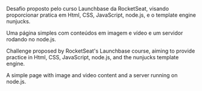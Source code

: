 Desafio proposto pelo curso Launchbase da RocketSeat, visando proporcionar pratica em Html, CSS, JavaScript, node.js, e o template engine nunjucks.

Uma página simples com conteúdos em imagem e vídeo e um servidor rodando no node.js.



Challenge proposed by RocketSeat's Launchbase course, aiming to provide practice in Html, CSS, JavaScript, node.js, and the nunjucks template engine.

A simple page with image and video content and a server running on node.js.
